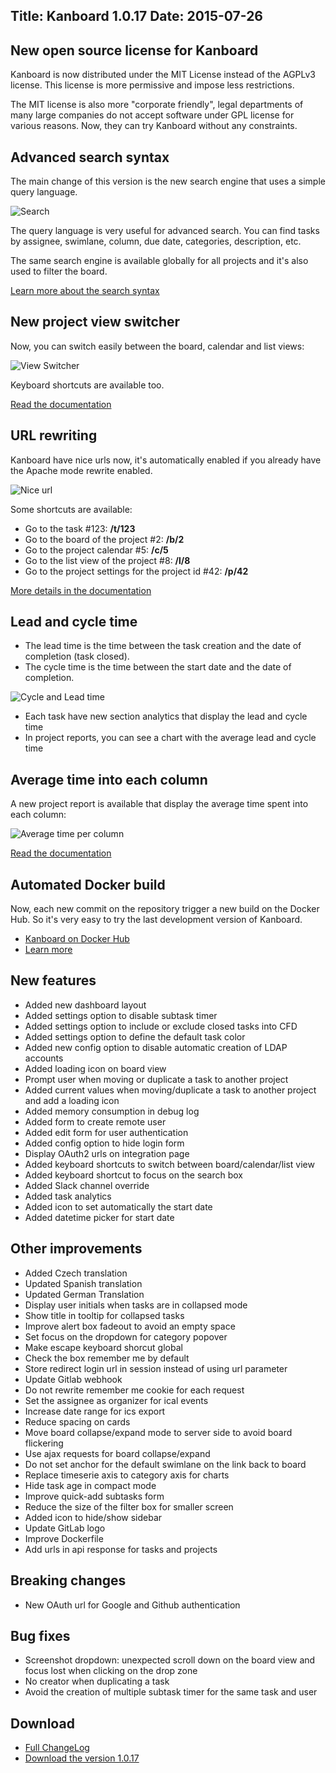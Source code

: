 Title: Kanboard 1.0.17
Date: 2015-07-26
---

New open source license for Kanboard
------------------------------------

Kanboard is now distributed under the MIT License instead of the AGPLv3 license.
This license is more permissive and impose less restrictions.

The MIT license is also more "corporate friendly", legal departments of many large companies do not accept software under GPL license for various reasons.
Now, they can try Kanboard without any constraints.

Advanced search syntax
----------------------

The main change of this version is the new search engine that uses a simple query language.

![Search](https://kanboard.net/screenshots/tour/board-filters.png)

The query language is very useful for advanced search.
You can find tasks by assignee, swimlane, column, due date, categories, description, etc.

The same search engine is available globally for all projects and it's also used to filter the board.

[Learn more about the search syntax](https://kanboard.net/documentation/search)

New project view switcher
-------------------------

Now, you can switch easily between the board, calendar and list views:

![View Switcher](https://kanboard.net/screenshots/documentation/list-view.png)

Keyboard shortcuts are available too.

[Read the documentation](https://kanboard.net/documentation/project-views)

URL rewriting
-------------

Kanboard have nice urls now, it's automatically enabled if you already have the Apache mode rewrite enabled.

![Nice url](https://kanboard.net/screenshots/news/1.0.17/nice-urls.png)

Some shortcuts are available:

- Go to the task #123: **/t/123**
- Go to the board of the project #2: **/b/2**
- Go to the project calendar #5: **/c/5**
- Go to the list view of the project #8: **/l/8**
- Go to the project settings for the project id #42: **/p/42**

[More details in the documentation](https://kanboard.net/documentation/nice-urls)

Lead and cycle time
-------------------

- The lead time is the time between the task creation and the date of completion (task closed).
- The cycle time is the time between the start date and the date of completion.

![Cycle and Lead time](https://kanboard.net/screenshots/documentation/average-lead-cycle-time.png)

- Each task have new section analytics that display the lead and cycle time
- In project reports, you can see a chart with the average lead and cycle time

Average time into each column
-----------------------------

A new project report is available that display the average time spent into each column:

![Average time per column](https://kanboard.net/screenshots/documentation/average-time-spent-into-each-column.png)

[Read the documentation](https://kanboard.net/documentation/analytics)

Automated Docker build
----------------------

Now, each new commit on the repository trigger a new build on the Docker Hub.
So it's very easy to try the last development version of Kanboard.

- [Kanboard on Docker Hub](https://registry.hub.docker.com/u/kanboard/kanboard/)
- [Learn more](https://kanboard.net/documentation/docker)

New features
------------

* Added new dashboard layout
* Added settings option to disable subtask timer
* Added settings option to include or exclude closed tasks into CFD
* Added settings option to define the default task color
* Added new config option to disable automatic creation of LDAP accounts
* Added loading icon on board view
* Prompt user when moving or duplicate a task to another project
* Added current values when moving/duplicate a task to another project and add a loading icon
* Added memory consumption in debug log
* Added form to create remote user
* Added edit form for user authentication
* Added config option to hide login form
* Display OAuth2 urls on integration page
* Added keyboard shortcuts to switch between board/calendar/list view
* Added keyboard shortcut to focus on the search box
* Added Slack channel override
* Added task analytics
* Added icon to set automatically the start date
* Added datetime picker for start date

Other improvements
------------------

* Added Czech translation
* Updated Spanish translation
* Updated German Translation
* Display user initials when tasks are in collapsed mode
* Show title in tooltip for collapsed tasks
* Improve alert box fadeout to avoid an empty space
* Set focus on the dropdown for category popover
* Make escape keyboard shorcut global
* Check the box remember me by default
* Store redirect login url in session instead of using url parameter
* Update Gitlab webhook
* Do not rewrite remember me cookie for each request
* Set the assignee as organizer for ical events
* Increase date range for ics export
* Reduce spacing on cards
* Move board collapse/expand mode to server side to avoid board flickering
* Use ajax requests for board collapse/expand
* Do not set anchor for the default swimlane on the link back to board
* Replace timeserie axis to category axis for charts
* Hide task age in compact mode
* Improve quick-add subtasks form
* Reduce the size of the filter box for smaller screen
* Added icon to hide/show sidebar
* Update GitLab logo
* Improve Dockerfile
* Add urls in api response for tasks and projects

Breaking changes
----------------

* New OAuth url for Google and Github authentication

Bug fixes
---------

* Screenshot dropdown: unexpected scroll down on the board view and focus lost when clicking on the drop zone
* No creator when duplicating a task
* Avoid the creation of multiple subtask timer for the same task and user

Download
--------

- [Full ChangeLog](https://github.com/kanboard/kanboard/blob/master/ChangeLog)
- [Download the version 1.0.17](https://github.com/kanboard/kanboard/releases/download/v1.0.17/kanboard-1.0.17.zip)
